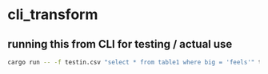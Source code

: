 # cli_transform

## running this from CLI for testing / actual use
``` sh
cargo run -- -f testin.csv "select * from table1 where big = 'feels'" testout.csv
```